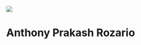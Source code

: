 <img src="https://www.reddit.com/media?url=https%3A%2F%2Fi.redd.it%2Fddnm7kmznqd71.gif](https://giffiles.alphacoders.com/215/215985.gif" >
<h1>Anthony Prakash Rozario</h1>
